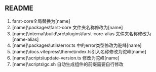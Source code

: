 ## README
1. farst-core全局替换为[name]
2. [name]\packages\farst-core 文件夹名称修改为[name]
3. [name]\internal\build\src\plugins\farst-core-alias 文件夹名称修改为[name-alias]
4. [name]\packages\utils\error.ts 中的error类型修改为驼峰[name]
5. [name]\docs\.vitepress\theme\index.ts引入名称修改为驼峰[name]
6. [name]\scripts\update-version.ts 修改为驼峰[name]
7. [name]\scripts\gc.sh 自动生成组件的前缀需要自行修改
